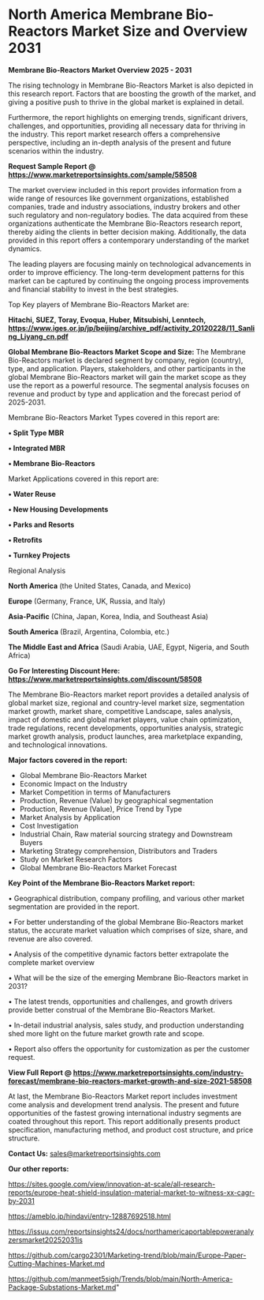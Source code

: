 # North America Membrane Bio-Reactors Market Size and Overview 2031

<Strong> Membrane Bio-Reactors Market Overview 2025 - 2031</strong>

The rising technology in Membrane Bio-Reactors Market is also depicted in this research report. Factors that are boosting the growth of the market, and giving a positive push to thrive in the global market is explained in detail.

Furthermore, the report highlights on emerging trends, significant drivers, challenges, and opportunities, providing all necessary data for thriving in the industry. This report market research offers a comprehensive perspective, including an in-depth analysis of the present and future scenarios within the industry.

<strong>Request Sample Report @ <a href=https://www.marketreportsinsights.com/sample/58508>https://www.marketreportsinsights.com/sample/58508</a></strong>

The market overview included in this report provides information from a wide range of resources like government organizations, established companies, trade and industry associations, industry brokers and other such regulatory and non-regulatory bodies. The data acquired from these organizations authenticate the Membrane Bio-Reactors research report, thereby aiding the clients in better decision making. Additionally, the data provided in this report offers a contemporary understanding of the market dynamics.

The leading players are focusing mainly on technological advancements in order to improve efficiency. The long-term development patterns for this market can be captured by continuing the ongoing process improvements and financial stability to invest in the best strategies.

Top Key players of Membrane Bio-Reactors Market are:

<strong>Hitachi, SUEZ, Toray, Evoqua, Huber, Mitsubishi, Lenntech, https://www.iges.or.jp/jp/beijing/archive_pdf/activity_20120228/11_Sanling_Liyang_cn.pdf</strong>

<strong><b>Global Membrane Bio-Reactors Market Scope and Size:</b></strong>
The Membrane Bio-Reactors market is declared segment by company, region (country), type, and application. Players, stakeholders, and other participants in the global Membrane Bio-Reactors market will gain the market scope as they use the report as a powerful resource. The segmental analysis focuses on revenue and product by type and application and the forecast period of 2025-2031.

Membrane Bio-Reactors Market Types covered in this report are:

<strong>• Split Type MBR

• Integrated MBR

• Membrane Bio-Reactors</strong>

Market Applications covered in this report are:

<strong>• Water Reuse

• New Housing Developments

• Parks and Resorts

• Retrofits

• Turnkey Projects</strong> 

Regional Analysis

<strong>North America</strong> (the United States, Canada, and Mexico)

<strong>Europe</strong> (Germany, France, UK, Russia, and Italy)

<strong>Asia-Pacific</strong> (China, Japan, Korea, India, and Southeast Asia)

<strong>South America</strong> (Brazil, Argentina, Colombia, etc.)

<strong>The Middle East and Africa</strong> (Saudi Arabia, UAE, Egypt, Nigeria, and South Africa)

<strong>Go For Interesting Discount Here: <a href=https://www.marketreportsinsights.com/discount/58508>https://www.marketreportsinsights.com/discount/58508</a></strong>

The Membrane Bio-Reactors market report provides a detailed analysis of global market size, regional and country-level market size, segmentation market growth, market share, competitive Landscape, sales analysis, impact of domestic and global market players, value chain optimization, trade regulations, recent developments, opportunities analysis, strategic market growth analysis, product launches, area marketplace expanding, and technological innovations.

<strong><b>Major factors covered in the report:</b></strong>
<ul>
  <li>Global Membrane Bio-Reactors Market </li>
  <li>Economic Impact on the Industry</li>
  <li>Market Competition in terms of Manufacturers</li>
  <li>Production, Revenue (Value) by geographical segmentation</li>
  <li>Production, Revenue (Value), Price Trend by Type</li>
  <li>Market Analysis by Application</li>
  <li>Cost Investigation</li>
  <li>Industrial Chain, Raw material sourcing strategy and Downstream Buyers</li>
  <li>Marketing Strategy comprehension, Distributors and Traders</li>
  <li>Study on Market Research Factors</li>
  <li>Global Membrane Bio-Reactors Market Forecast</li>
</ul>

<strong><b>Key Point of the Membrane Bio-Reactors Market report:</b></strong>

• Geographical distribution, company profiling, and various other market segmentation are provided in the report.

• For better understanding of the global Membrane Bio-Reactors market status, the accurate market valuation which comprises of size, share, and revenue are also covered.

• Analysis of the competitive dynamic factors better extrapolate the complete market overview

• What will be the size of the emerging Membrane Bio-Reactors market in 2031?

• The latest trends, opportunities and challenges, and growth drivers provide better construal of the Membrane Bio-Reactors Market.

• In-detail industrial analysis, sales study, and production understanding shed more light on the future market growth rate and scope.

• Report also offers the opportunity for customization as per the customer request.

<strong><b>View Full Report @ <a href=https://www.marketreportsinsights.com/industry-forecast/membrane-bio-reactors-market-growth-and-size-2021-58508>https://www.marketreportsinsights.com/industry-forecast/membrane-bio-reactors-market-growth-and-size-2021-58508</a></b></strong>


At last, the Membrane Bio-Reactors Market report includes investment come analysis and development trend analysis. The present and future opportunities of the fastest growing international industry segments are coated throughout this report. This report additionally presents product specification, manufacturing method, and product cost structure, and price structure.

<strong>Contact Us:</strong>
sales@marketreportsinsights.com

<strong>Our other reports:</strong>

<a href=https://sites.google.com/view/innovation-at-scale/all-research-reports/europe-heat-shield-insulation-material-market-to-witness-xx-cagr-by-2031>https://sites.google.com/view/innovation-at-scale/all-research-reports/europe-heat-shield-insulation-material-market-to-witness-xx-cagr-by-2031</a>

<a href=https://ameblo.jp/hindavi/entry-12887692518.html>https://ameblo.jp/hindavi/entry-12887692518.html</a>

<a href=https://issuu.com/reportsinsights24/docs/northamericaportablepoweranalyzersmarket20252031is>https://issuu.com/reportsinsights24/docs/northamericaportablepoweranalyzersmarket20252031is</a>

<a href=https://github.com/cargo2301/Marketing-trend/blob/main/Europe-Paper-Cutting-Machines-Market.md>https://github.com/cargo2301/Marketing-trend/blob/main/Europe-Paper-Cutting-Machines-Market.md</a>

<a href=https://github.com/manmeet5sigh/Trends/blob/main/North-America-Package-Substations-Market.md>https://github.com/manmeet5sigh/Trends/blob/main/North-America-Package-Substations-Market.md</a>"
